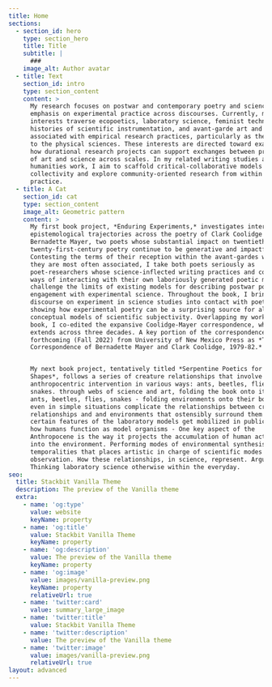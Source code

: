 ```yaml
---
title: Home
sections:
  - section_id: hero
    type: section_hero
    title: Title
    subtitle: |
      ###
    image_alt: Author avatar
  - title: Text
    section_id: intro
    type: section_content
    content: >
      My research focuses on postwar and contemporary poetry and science with an
      emphasis on experimental practice across discourses. Currently, my
      interests traverse ecopoetics, laboratory science, feminist technoscience,
      histories of scientific instrumentation, and avant-garde art and writing
      associated with empirical research practices, particularly as they relate
      to the physical sciences. These interests are directed toward examining
      how durational research projects can support exchanges between practices
      of art and science across scales. In my related writing studies and public
      humanities work, I aim to scaffold critical-collaborative models of
      collectivity and explore community-oriented research from within its
      practice.
  - title: A Cat
    section_id: cat
    type: section_content
    image_alt: Geometric pattern
    content: >
      My first book project, *Enduring Experiments,* investigates intersecting
      epistemological trajectories across the poetry of Clark Coolidge and
      Bernadette Mayer, two poets whose substantial impact on twentieth and
      twenty-first-century poetry continue to be generative and impactful.
      Contesting the terms of their reception within the avant-gardes with which
      they are most often associated, I take both poets seriously as
      poet-researchers whose science-inflected writing practices and complex
      ways of interacting with their own laboriously generated poetic milieus
      challenge the limits of existing models for describing postwar poetry’s
      engagement with experimental science. Throughout the book, I bring the
      discourse on experiment in science studies into contact with poetics,
      showing how experimental poetry can be a surprising source for alternative
      conceptual models of scientific subjectivity. Overlapping my work on this
      book, I co-edited the expansive Coolidge-Mayer correspondence, which
      extends across three decades. A key portion of the correspondence is
      forthcoming (Fall 2022) from University of New Mexico Press as *The
      Correspondence of Bernadette Mayer and Clark Coolidge, 1979-82.*


      My next book project, tentatively titled *Serpentine Poetics for Everyday
      Shapes*, follows a series of creature relationships that involve
      anthropocentric intervention in various ways: ants, beetles, flies,
      snakes. through webs of science and art, folding the book onto its body - 
      ants, beetles, flies, snakes - folding environments onto their bodies -
      even in simple situations complicate the relationships between creature
      relationships and and environments that ostensibly surround them - how
      certain features of the laboratory models get mobilized in public space -
      how humans function as model organisms - One key aspect of the
      Anthropocene is the way it projects the accumulation of human activity
      into the environment. Performing modes of environmental synthesis across
      temporalities that places artistic in charge of scientific modes of
      observation. How these relationships, in science, represent. Argues that
      Thinking laboratory science otherwise within the everyday.
seo:
  title: Stackbit Vanilla Theme
  description: The preview of the Vanilla theme
  extra:
    - name: 'og:type'
      value: website
      keyName: property
    - name: 'og:title'
      value: Stackbit Vanilla Theme
      keyName: property
    - name: 'og:description'
      value: The preview of the Vanilla theme
      keyName: property
    - name: 'og:image'
      value: images/vanilla-preview.png
      keyName: property
      relativeUrl: true
    - name: 'twitter:card'
      value: summary_large_image
    - name: 'twitter:title'
      value: Stackbit Vanilla Theme
    - name: 'twitter:description'
      value: The preview of the Vanilla theme
    - name: 'twitter:image'
      value: images/vanilla-preview.png
      relativeUrl: true
layout: advanced
---
```

